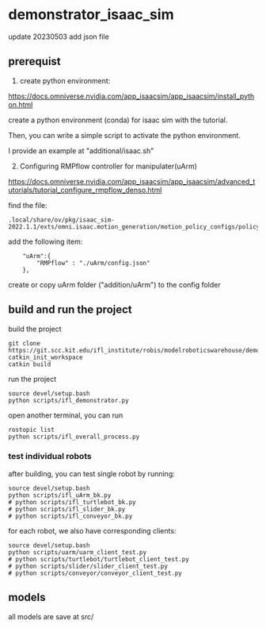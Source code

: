 # demonstrator_isaac_sim

update 20230503
add json file

## prerequist
1. create python environment:

https://docs.omniverse.nvidia.com/app_isaacsim/app_isaacsim/install_python.html

create a python environment (conda) for isaac sim with the tutorial. 

Then, you can write a simple script to activate the python environment. 

I provide an example at "additional/isaac.sh" 

2. Configuring RMPflow controller for manipulater(uArm)

https://docs.omniverse.nvidia.com/app_isaacsim/app_isaacsim/advanced_tutorials/tutorial_configure_rmpflow_denso.html

find the file: 
```
.local/share/ov/pkg/isaac_sim-2022.1.1/exts/omni.isaac.motion_generation/motion_policy_configs/policy_map.json
```
add the following item: 
```
	"uArm":{
		"RMPflow" : "./uArm/config.json"
	},
```
create or copy uArm folder ("addition/uArm") to the config folder


## build and run the project
build the project
```
git clone https://git.scc.kit.edu/ifl_institute/robis/modelroboticswarehouse/demonstrator_isaac_sim.git
catkin_init_workspace
catkin build
```

run the project
```
source devel/setup.bash
python scripts/ifl_demonstrator.py
```

open another terminal, you can run 
```
rostopic list
python scripts/ifl_overall_process.py
```

### test individual robots
after building, you can test single robot by running: 
```
source devel/setup.bash
python scripts/ifl_uArm_bk.py 
# python scripts/ifl_turtlebot_bk.py 
# python scripts/ifl_slider_bk.py 
# python scripts/ifl_conveyor_bk.py 
```

for each robot, we also have corresponding clients: 
```
source devel/setup.bash
python scripts/uarm/uarm_client_test.py 
# python scripts/turtlebot/turtlebot_client_test.py 
# python scripts/slider/slider_client_test.py 
# python scripts/conveyor/conveyor_client_test.py 
```


## models
all models are save at src/